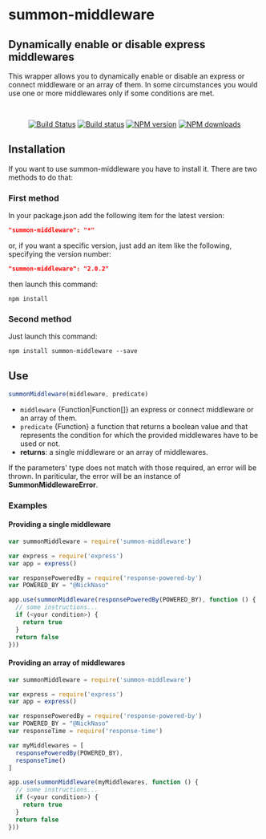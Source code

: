 # summon-middleware

## Dynamically enable or disable express middlewares

This wrapper allows you to dynamically enable or disable an express or connect
middleware or an array of them.
In some circumstances you would use one or more middlewares only if some
conditions are met.


<br/>

<div align="center">
    
[![Build Status](https://travis-ci.org/mauro-d/summon-middleware.svg?branch=master)](https://travis-ci.org/mauro-d/summon-middleware)
[![Build status](https://ci.appveyor.com/api/projects/status/0iouq0pjolq75ye4?svg=true)](https://ci.appveyor.com/project/NickNaso/summon-middleware)
[![NPM version](https://img.shields.io/npm/v/summon-middleware.svg?style=flat)](https://www.npmjs.com/package/summon-middleware)
[![NPM downloads](https://img.shields.io/npm/dm/summon-middleware.svg?style=flat)](https://www.npmjs.com/package/summon-middleware)

</div>  

## Installation

If you want to use summon-middleware you have to install it.
There are two methods to do that:

### First method

In your package.json add the following item for the latest version:

```json
"summon-middleware": "*"
```

or, if you want a specific version, just add an item like the following,
specifying the version number:

```json
"summon-middleware": "2.0.2"
```

then launch this command:

```console
npm install
```

### Second method

Just launch this command:

```console
npm install summon-middleware --save
```

## Use

```javascript
summonMiddleware(middleware, predicate)
```

- `middleware` {Function|Function[]} an express or connect middleware or an
array of them.
- `predicate` {Function} a function that returns a boolean value
and that represents the condition for which the provided middlewares
have to be used or not.
- **returns**: a single middleware or an array of middlewares.

If the parameters' type does not match with those required, an error will be
thrown. In pariticular, the error will be an
instance of **SummonMiddlewareError**.

### Examples

#### Providing a single middleware

```javascript
var summonMiddleware = require('summon-middleware')

var express = require('express')
var app = express()

var responsePoweredBy = require('response-powered-by')
var POWERED_BY = "@NickNaso"

app.use(summonMiddleware(responsePoweredBy(POWERED_BY), function () {
  // some instructions...
  if (<your condition>) {
    return true
  }
  return false
}))
```

#### Providing an array of middlewares

```javascript
var summonMiddleware = require('summon-middleware')

var express = require('express')
var app = express()

var responsePoweredBy = require('response-powered-by')
var POWERED_BY = "@NickNaso"
var responseTime = require('response-time')

var myMiddlewares = [
  responsePoweredBy(POWERED_BY),
  responseTime()
]

app.use(summonMiddleware(myMiddlewares, function () {
  // some instructions...
  if (<your condition>) {
    return true
  }
  return false
}))
```